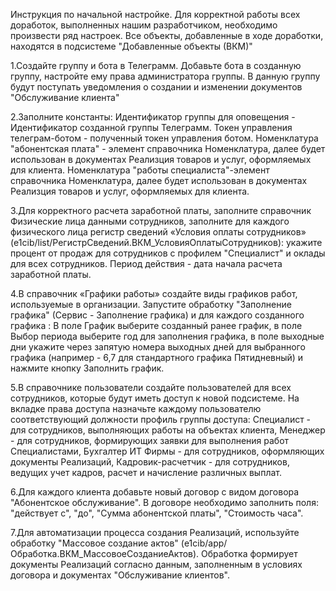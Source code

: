 Инструкция по начальной настройке.
Для корректной работы всех доработок, выполненных нашим разработчиком, необходимо произвести ряд настроек. Все объекты, добавленные в ходе доработки, находятся в подсистеме "Добавленные объекты (ВКМ)"

1.Создайте группу и бота в Телеграмм. Добавьте бота в созданную группу, настройте ему права администратора группы. В данную группу будут поступать уведомления о создании и изменении документов "Обслуживание клиента"

2.Заполните константы: 
Идентификатор группы для оповещения - Идентификатор созданной группы Телеграмм.
Токен управления телеграм-ботом - полученный токен управления ботом.
Номенклатура "абонентская плата" - элемент справочника Номенклатура, далее будет использован в документах Реализция товаров и услуг, оформляемых для клиента.
Номенклатура "работы специалиста"-элемент справочника Номенклатура, далее будет использован в документах Реализция товаров и услуг, оформляемых для клиента. 

3.Для корректного расчета заработной платы, заполните справочник Физические лица данными сотрудников, заполните для каждого физического лица регистр сведений «Условия оплаты сотрудников» (e1cib/list/РегистрСведений.ВКМ_УсловияОплатыСотрудников): укажите процент от продаж для  сотрудников с профилем "Специалист" и оклады для всех сотрудников. Период действия - дата начала расчета заработной платы.

4.В справочник «Графики работы» создайте виды графиков работ, используемые в организации. Запустите обработку "Заполнение графика" (Сервис - Заполнение графика) и для каждого созданного графика :
В поле График выберите созданный ранее график, в поле Выбор периода выберите год для заполнения графика, в поле выходные дни укажите через запятую номера выходных дней для выбранного графика (например - 6,7 для стандартного графика Пятидневный) и нажмите кнопку Заполнить график. 

5.В справочнике пользователи создайте пользователей для всех сотрудников, которые будут иметь доступ к новой подсистеме. На вкладке права доступа назначьте каждому пользователю соответствующий должности профиль группы доступа: 
Специалист - для сотрудников, выполняющих работы на объектах клиента, 
Менеджер - для сотрудников, формирующих заявки для выполнения работ Специалистами, 
Бухгалтер ИТ Фирмы - для сотрудников, оформляющих документы Реализаций, 
Кадровик-расчетчик - для сотрудников, ведущих учет кадров, расчет и начисление различных выплат.

6.Для каждого клиента добавьте новый договор с видом договора "Абонентское обслуживание". В договоре необходимо заполнить поля: "действует с", "до", "Сумма абонентской платы", "Стоимость часа". 

7.Для автоматизации процесса создания Реализаций, используйте обработку "Массовое создание актов" (e1cib/app/Обработка.ВКМ_МассовоеСозданиеАктов). Обработка формирует документы Реализаций согласно данным, заполненным в условиях договора и документах "Обслуживание клиентов".
